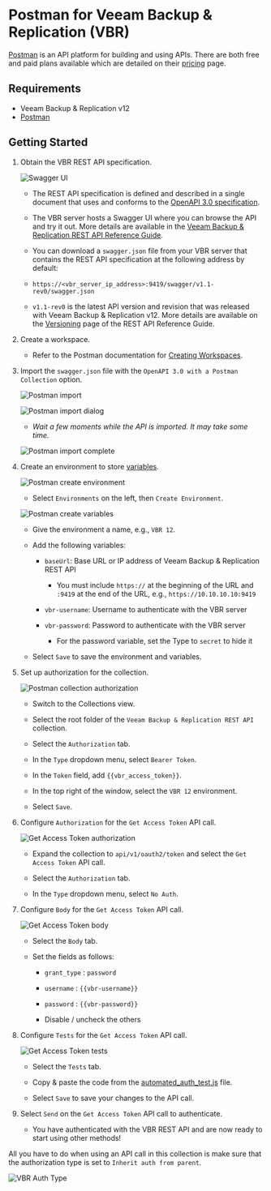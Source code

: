 # Postman for Veeam Backup & Replication (VBR)

[Postman](https://www.postman.com/) is an API platform for building and using APIs. There are both free and paid plans available which are detailed on their [pricing](https://www.postman.com/pricing/) page.

## Requirements

* Veeam Backup & Replication v12
* [Postman](https://www.postman.com/)

## Getting Started

1. Obtain the VBR REST API specification.

   ![Swagger UI](images/vbr_restapi_swagger.png)

   * The REST API specification is defined and described in a single document that uses and conforms to the [OpenAPI 3.0 specification](https://swagger.io/specification/v3/).
  
   * The VBR server hosts a Swagger UI where you can browse the API and try it out. More details are available in the [Veeam Backup & Replication REST API Reference Guide](https://helpcenter.veeam.com/docs/backup/vbr_rest/evaluation_swagger_ui.html).
  
   * You can download a `swagger.json` file from your VBR server that contains the REST API specification at the following address by default:

   * `https://<vbr_server_ip_address>:9419/swagger/v1.1-rev0/swagger.json`

   * `v1.1-rev0` is the latest API version and revision that was released with Veeam Backup & Replication v12. More details are available on the [Versioning](https://helpcenter.veeam.com/docs/backup/vbr_rest/versioning.html) page of the REST API Reference Guide.

1. Create a workspace.

   * Refer to the Postman documentation for [Creating Workspaces](https://learning.postman.com/docs/collaborating-in-postman/using-workspaces/creating-workspaces/).

1. Import the `swagger.json` file with the `OpenAPI 3.0 with a Postman Collection` option.

   ![Postman import](images/postman_import.png)

   ![Postman import dialog](images/postman_import_dialog.png)

   * _Wait a few moments while the API is imported. It may take some time._

   ![Postman import complete](images/postman_import_complete.png)

1. Create an environment to store [variables](https://learning.postman.com/docs/sending-requests/variables/).

   ![Postman create environment](images/postman_environment_create.png)

   * Select `Environments` on the left, then `Create Environment`.

   ![Postman create variables](images/postman_environment_variables.png)

   * Give the environment a name, e.g., `VBR 12`.

   * Add the following variables:

     * `baseUrl`: Base URL or IP address of Veeam Backup & Replication REST API

       * You must include `https://` at the beginning of the URL and `:9419` at the end of the URL, e.g., `https://10.10.10.10:9419`

     * `vbr-username`: Username to authenticate with the VBR server

     * `vbr-password`: Password to authenticate with the VBR server

       * For the password variable, set the Type to `secret` to hide it

   * Select `Save` to save the environment and variables.

1. Set up authorization for the collection.

   ![Postman collection authorization](images/postman_collection_auth.png)

   * Switch to the Collections view.

   * Select the root folder of the `Veeam Backup & Replication REST API` collection.

   * Select the `Authorization` tab.

   * In the `Type` dropdown menu, select `Bearer Token`.

   * In the `Token` field, add `{{vbr_access_token}}`.

   * In the top right of the window, select the `VBR 12` environment.

   * Select `Save`.

1. Configure `Authorization` for the `Get Access Token` API call.

   ![Get Access Token authorization](images/postman_access_auth.png)

   * Expand the collection to `api/v1/oauth2/token` and select the `Get Access Token` API call.

   * Select the `Authorization` tab.

   * In the `Type` dropdown menu, select `No Auth`.

1. Configure `Body` for the `Get Access Token` API call.

   ![Get Access Token body](images/postman_access_body.png)

   * Select the `Body` tab.

   * Set the fields as follows:

     * `grant_type` : `password`

     * `username` : `{{vbr-username}}`

     * `password` : `{{vbr-password}}`

     * Disable / uncheck the others

1. Configure `Tests` for the `Get Access Token` API call.

   ![Get Access Token tests](images/postman_access_tests.png)

   * Select the `Tests` tab.

   * Copy & paste the code from the [automated_auth_test.js](automated_auth_test.js) file.

   * Select `Save` to save your changes to the API call.

1. Select `Send` on the `Get Access Token` API call to authenticate.

   * You have authenticated with the VBR REST API and are now ready to start using other methods!

All you have to do when using an API call in this collection is make sure that the authorization type is set to `Inherit auth from parent`.

![VBR Auth Type](images/postman_vbr_restapi_auth.png)

